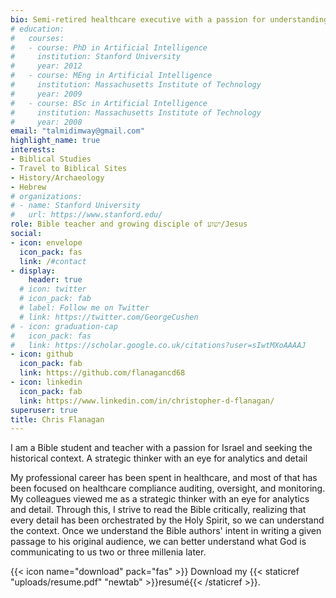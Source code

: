 ```yaml
---
bio: Semi-retired healthcare executive with a passion for understanding the biblical texts in their original context and applying these lessons to 21st century life.
# education:
#   courses:
#   - course: PhD in Artificial Intelligence
#     institution: Stanford University
#     year: 2012
#   - course: MEng in Artificial Intelligence
#     institution: Massachusetts Institute of Technology
#     year: 2009
#   - course: BSc in Artificial Intelligence
#     institution: Massachusetts Institute of Technology
#     year: 2008
email: "talmidimway@gmail.com"
highlight_name: true
interests:
- Biblical Studies
- Travel to Biblical Sites
- History/Archaeology
- Hebrew
# organizations:
# - name: Stanford University
#   url: https://www.stanford.edu/
role: Bible teacher and growing disciple of ישוע/Jesus
social:
- icon: envelope
  icon_pack: fas
  link: /#contact
- display:
    header: true
  # icon: twitter
  # icon_pack: fab
  # label: Follow me on Twitter
  # link: https://twitter.com/GeorgeCushen
# - icon: graduation-cap
#   icon_pack: fas
#   link: https://scholar.google.co.uk/citations?user=sIwtMXoAAAAJ
- icon: github
  icon_pack: fab
  link: https://github.com/flanagancd68
- icon: linkedin
  icon_pack: fab
  link: https://www.linkedin.com/in/christopher-d-flanagan/
superuser: true
title: Chris Flanagan
---
```


I am a Bible student and teacher with a passion for Israel and seeking the historical context. A strategic thinker with an eye for analytics and detail

My professional career has been spent in healthcare, and most of that has been focused on healthcare compliance auditing, oversight, and monitoring. My colleagues viewed me as a strategic thinker with an eye for analytics and detail.  Through this, I strive to read the Bible critically, realizing that every detail has been orchestrated by the Holy Spirit, so we can understand the context.  Once we understand the Bible authors' intent in writing a given passage to his original audience, we can better understand what God is communicating to us two or three millenia later.



{{< icon name="download" pack="fas" >}} Download my {{< staticref "uploads/resume.pdf" "newtab" >}}resumé{{< /staticref >}}.
